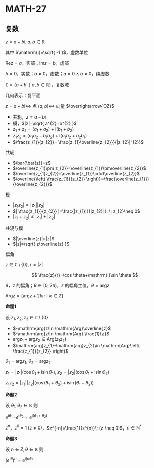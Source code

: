 # MATH-27

## 复数

$z=a+b \mathrm{i}, \; a, b \in \mathbb{R}$

其中 $\mathrm{i}=\sqrt{ -1 }$，虚数单位

$\mathrm{Re}z=a$，实部；$\mathrm{Im}z=b$，虚部

$b=0$，实数；$b\neq 0$，虚数；$a=0 \wedge b\neq 0$，纯虚数

$\mathbb{C}=\{ a+b\mathrm{i} \mid a, b \in \mathbb{R} \}$，复数域

几何表示：复平面

$z=a+b\mathrm{i} \iff$ 点 $(a,b) \iff$ 向量 $\overrightarrow{OZ}$

- 共轭，$\bar{z}=a-b\mathrm{i}$
- 模，$|z|=\sqrt{ a^{2}+b^{2} }$
- $z_{1}+z_{2}=(a_{1}+a_{2})+\mathrm{i}(b_{1}+b_{2})$
- $z_{1}z_{2}=(a_{1}a_{2}-b_{1}b_{2})+\mathrm{i}(a_{1}b_{2}+a_{2}b_{1})$
- $\frac{z_{1}}{z_{2}}= \frac{z_{1}\overline{z_{2}}}{|z_{2}|^{2}}$

共轭

- $\bar{\bar{z}}=z$
- $\overline{z_{1}\pm z_{2}}=\overline{z_{1}}\pm\overline{z_{2}}$
- $\overline{z_{1}z_{2}}=\overline{z_{1}}\cdot\overline{z_{2}}$
- $\overline{\left( \frac{z_{1}}{z_{2}} \right)}=\frac{\overline{z_{1}}}{\overline{z_{2}}}$

模

- $|z_{1}z_{2}|=|z_{1}||z_{2}|$
- $| \frac{z_{1}}{z_{2}} |=\frac{|z_{1}|}{|z_{2}|}, \; z_{2}\neq 0$
- $|z_{1}+z_{2}|\leq|z_{1}|+|z_{2}|$

共轭与模

- $|\overline{z}|=|z|$
- $|z|=\sqrt{ z\overline{z} }$

幅角

$z \in \mathbb{C}\setminus \{  0 \}, \; r=|z|$

$$
\frac{z}{r}=\cos \theta+\mathrm{i}\sin \theta
$$

$\theta$，$z$ 的幅角；$\theta \in [0, 2\pi)$，$z$ 的幅角主值，$\theta=\mathrm{arg}z$

$\mathrm{Arg} z=\{ \mathrm{arg}z+2k\pi \mid k \in \mathbb{Z}\}$

**命题1**

设 $z_{1},z_{2},z_{3}\in \mathbb{C} \setminus \{ 0 \}$

- $-\mathrm{arg}z\in \mathrm{Arg}\overline{z}$
- $-\mathrm{arg}z\in \mathrm{Arg} \frac{1}{z}$
- $\mathrm{arg}z_{1}+\mathrm{arg}z_{2}\in \mathrm{Arg}(z_{1}z_{2})$
- $\mathrm{arg}z_{1}-\mathrm{arg}z_{2}\in \mathrm{Arg}\left( \frac{z_{1}}{z_{2}} \right)$

$\theta_{1} = \mathrm{arg}z_{1}, \;\theta_{2}=\mathrm{arg}z_{2}$

$z_{1}=|z_{1}|(\cos \theta_{1}+\mathrm{i}\sin \theta_{1}),\;z_{2}=|z_{2}|(\cos \theta_{1}+\mathrm{i}\sin \theta_{2})$

$z_{1}z_{2}=|z_{1}||z_{2}|(\cos(\theta_{1}+\theta_{2})+\mathrm{i}\sin(\theta_{1}+\theta_{2}))$

**命题2**

设 $\theta_{1}, \theta_{2} \in \mathbb{R}$ 则

$e^{\mathrm{i}\theta_{1}}\cdot e^{\mathrm{i}\theta_{2}}=e^{\mathrm{i}(\theta_{1}+\theta_{2})}$

$z^{n}$，$z^{0}=1\;(z\neq 0)$，$z^{-n}=\frac{1}{z^{n}}\; (z \neq 0)$，$n\in \mathbb{N}^{*}$

**命题3**

设 $n\in Z, \theta \in \mathbb{R}$ 则

$\left(e^{\mathrm{i}\theta}\right)^{n}=e^{\mathrm{i}(n\theta)}$

